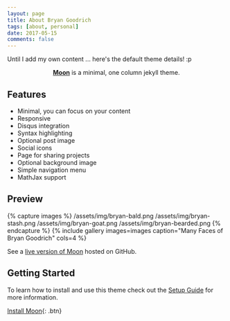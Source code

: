 ```yaml
---
layout: page
title: About Bryan Goodrich
tags: [about, personal]
date: 2017-05-15
comments: false
---
```

    

Until I add my own content ... here's the default theme details! :p


<center><a href="http://taylantatli.github.io/Moon"><b>Moon</b></a> is a minimal, one column jekyll theme.</center>

## Features
* Minimal, you can focus on your content
* Responsive
* Disqus integration
* Syntax highlighting
* Optional post image
* Social icons
* Page for sharing projects
* Optional background image
* Simple navigation menu
* MathJax support

## Preview

{% capture images %}
    /assets/img/bryan-bald.png
	/assets/img/bryan-stash.png
	/assets/img/bryan-goat.png
	/assets/img/bryan-bearded.png
{% endcapture %}
{% include gallery images=images caption="Many Faces of Bryan Goodrich" cols=4 %}

See a [live version of Moon](http://taylantatli.github.io/Moon) hosted on GitHub.

## Getting Started

To learn how to install and use this theme check out the [Setup Guide](http://taylantatli.me/Moon/moon-theme/) for more information.
      
[Install Moon](https://github.com/TaylanTatli/Moon){: .btn}
